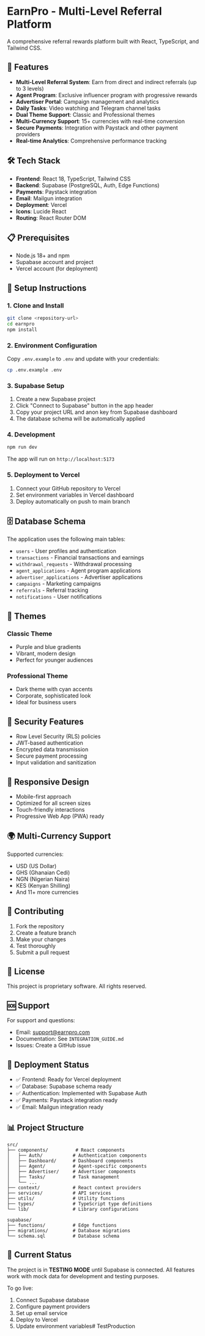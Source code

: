 # EarnPro - Multi-Level Referral Platform

A comprehensive referral rewards platform built with React, TypeScript, and Tailwind CSS.

## 🚀 Features

- **Multi-Level Referral System**: Earn from direct and indirect referrals (up to 3 levels)
- **Agent Program**: Exclusive influencer program with progressive rewards
- **Advertiser Portal**: Campaign management and analytics
- **Daily Tasks**: Video watching and Telegram channel tasks
- **Dual Theme Support**: Classic and Professional themes
- **Multi-Currency Support**: 15+ currencies with real-time conversion
- **Secure Payments**: Integration with Paystack and other payment providers
- **Real-time Analytics**: Comprehensive performance tracking

## 🛠️ Tech Stack

- **Frontend**: React 18, TypeScript, Tailwind CSS
- **Backend**: Supabase (PostgreSQL, Auth, Edge Functions)
- **Payments**: Paystack integration
- **Email**: Mailgun integration
- **Deployment**: Vercel
- **Icons**: Lucide React
- **Routing**: React Router DOM

## 📋 Prerequisites

- Node.js 18+ and npm
- Supabase account and project
- Vercel account (for deployment)

## 🔧 Setup Instructions

### 1. Clone and Install

```bash
git clone <repository-url>
cd earnpro
npm install
```

### 2. Environment Configuration

Copy `.env.example` to `.env` and update with your credentials:

```bash
cp .env.example .env
```

### 3. Supabase Setup

1. Create a new Supabase project
2. Click "Connect to Supabase" button in the app header
3. Copy your project URL and anon key from Supabase dashboard
4. The database schema will be automatically applied

### 4. Development

```bash
npm run dev
```

The app will run on `http://localhost:5173`

### 5. Deployment to Vercel

1. Connect your GitHub repository to Vercel
2. Set environment variables in Vercel dashboard
3. Deploy automatically on push to main branch

## 🗄️ Database Schema

The application uses the following main tables:

- `users` - User profiles and authentication
- `transactions` - Financial transactions and earnings
- `withdrawal_requests` - Withdrawal processing
- `agent_applications` - Agent program applications
- `advertiser_applications` - Advertiser applications
- `campaigns` - Marketing campaigns
- `referrals` - Referral tracking
- `notifications` - User notifications

## 🎨 Themes

### Classic Theme
- Purple and blue gradients
- Vibrant, modern design
- Perfect for younger audiences

### Professional Theme
- Dark theme with cyan accents
- Corporate, sophisticated look
- Ideal for business users

## 🔐 Security Features

- Row Level Security (RLS) policies
- JWT-based authentication
- Encrypted data transmission
- Secure payment processing
- Input validation and sanitization

## 📱 Responsive Design

- Mobile-first approach
- Optimized for all screen sizes
- Touch-friendly interactions
- Progressive Web App (PWA) ready

## 🌍 Multi-Currency Support

Supported currencies:
- USD (US Dollar)
- GHS (Ghanaian Cedi)
- NGN (Nigerian Naira)
- KES (Kenyan Shilling)
- And 11+ more currencies

## 🤝 Contributing

1. Fork the repository
2. Create a feature branch
3. Make your changes
4. Test thoroughly
5. Submit a pull request

## 📄 License

This project is proprietary software. All rights reserved.

## 🆘 Support

For support and questions:
- Email: support@earnpro.com
- Documentation: See `INTEGRATION_GUIDE.md`
- Issues: Create a GitHub issue

## 🚀 Deployment Status

- ✅ Frontend: Ready for Vercel deployment
- ✅ Database: Supabase schema ready
- ✅ Authentication: Implemented with Supabase Auth
- ✅ Payments: Paystack integration ready
- ✅ Email: Mailgun integration ready

## 📊 Project Structure

```
src/
├── components/          # React components
│   ├── Auth/           # Authentication components
│   ├── Dashboard/      # Dashboard components
│   ├── Agent/          # Agent-specific components
│   ├── Advertiser/     # Advertiser components
│   ├── Tasks/          # Task management
│   └── ...
├── context/            # React context providers
├── services/           # API services
├── utils/              # Utility functions
├── types/              # TypeScript type definitions
└── lib/                # Library configurations

supabase/
├── functions/          # Edge functions
├── migrations/         # Database migrations
└── schema.sql          # Database schema
```

## 🔄 Current Status

The project is in **TESTING MODE** until Supabase is connected. All features work with mock data for development and testing purposes.

To go live:
1. Connect Supabase database
2. Configure payment providers
3. Set up email service
4. Deploy to Vercel
5. Update environment variables#   T e s t P r o d u c t i o n  
 